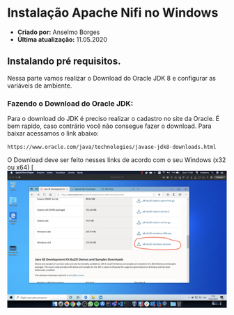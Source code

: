 # Instalação Apache Nifi no Windows
* **Criado por:** Anselmo Borges
* **Última atualização:** 11.05.2020

## Instalando pré requisitos.
Nessa parte vamos realizar o Download do Oracle JDK 8 e configurar as variáveis de ambiente.

### Fazendo o Download do Oracle JDK:
Para o download do JDK é preciso realizar o cadastro no site da Oracle. É bem rapido, caso contrário você não consegue fazer o download.
Para baixar acessamos o link abaixo:
```
https://www.oracle.com/java/technologies/javase-jdk8-downloads.html
```

O Download deve ser feito nesses links de acordo com o seu Windows (x32 ou x64)
[![](https://github.com/AnselmoBorges/udemy02/blob/master/passoapasso/download_java.png)
